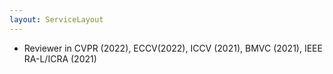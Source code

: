 ```yaml
---
layout: ServiceLayout
---
```


- Reviewer in CVPR (2022), ECCV(2022), ICCV (2021), BMVC (2021), IEEE RA-L/ICRA (2021)

